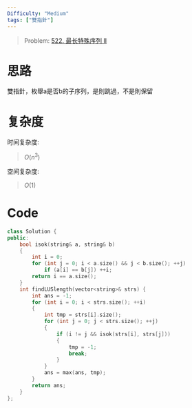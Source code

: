 ```yaml
---
Difficulty: "Medium"
tags: ["雙指針"]
---
```


> Problem: [522. 最长特殊序列 II](https://leetcode.cn/problems/longest-uncommon-subsequence-ii/description/)

# 思路

雙指針，枚舉a是否b的子序列，是則跳過，不是則保留

# 复杂度

时间复杂度:
> $O(n^3)$

空间复杂度:
> $O(1)$

# Code
```C++
class Solution {
public:
    bool isok(string& a, string& b)
    {
        int i = 0;
        for (int j = 0; i < a.size() && j < b.size(); ++j)
            if (a[i] == b[j]) ++i;
        return i == a.size();
    }
    int findLUSlength(vector<string>& strs) {
        int ans = -1;
        for (int i = 0; i < strs.size(); ++i)
        {
            int tmp = strs[i].size();
            for (int j = 0; j < strs.size(); ++j)
            {
                if (i != j && isok(strs[i], strs[j]))
                {
                    tmp = -1;
                    break;
                }
            }
            ans = max(ans, tmp);
        }
        return ans;
    }
};
```
  
